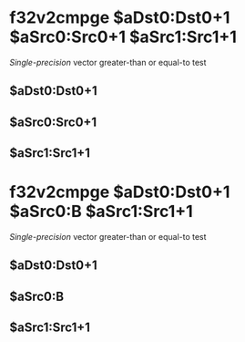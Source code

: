 # f32v2cmpge $aDst0:Dst0+1 $aSrc0:Src0+1 $aSrc1:Src1+1

*Single-precision* vector greater-than or equal-to test


## $aDst0:Dst0+1

## $aSrc0:Src0+1

## $aSrc1:Src1+1

# f32v2cmpge $aDst0:Dst0+1 $aSrc0:B $aSrc1:Src1+1

*Single-precision* vector greater-than or equal-to test


## $aDst0:Dst0+1

## $aSrc0:B

## $aSrc1:Src1+1

